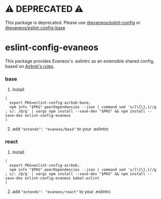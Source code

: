 # ⚠️ **DEPRECATED** ⚠️

This package is deprecated. Please use [@evaneos/eslint-config](https://github.com/Evaneos/eslint-config) or [@evaneos/eslint-config-base](https://github.com/Evaneos/eslint-config-base)



# eslint-config-evaneos

This package provides Evaneos's .eslintrc as an extensible shared config, based on [Airbnb's rules](https://github.com/airbnb/javascript/tree/master/packages/eslint-config-airbnb).

### base

1. Install
```
(
  export PKG=eslint-config-airbnb-base;
  npm info "$PKG" peerDependencies --json | command sed 's/[\{\},]//g ; s/: /@/g' | xargs npm install --save-dev "$PKG" && npm install --save-dev eslint-config-evaneos
)
```
2. add `"extends": "evaneos/base"` to your .eslintrc


### react

1. Install
```
(
  export PKG=eslint-config-airbnb;
  npm info "$PKG" peerDependencies --json | command sed 's/[\{\},]//g ; s/: /@/g' | xargs npm install --save-dev "$PKG" && npm install --save-dev eslint-config-evaneos babel-eslint
)
```
2. add `"extends": "evaneos/react"` to your .eslintrc

